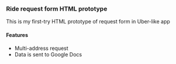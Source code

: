 ### Ride request form HTML prototype

This is my first-try HTML prototype of request form in Uber-like app

#### Features

- Multi-address request
- Data is sent to Google Docs
